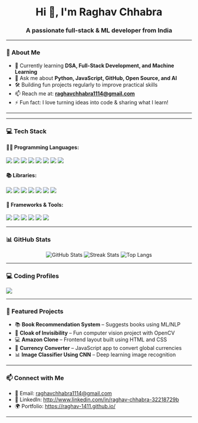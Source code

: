 <h1 align="center">Hi 👋, I'm Raghav Chhabra</h1>
<h3 align="center">A passionate full-stack & ML developer from India</h3>

---

### 🚀 About Me
- 🌱 Currently learning **DSA, Full-Stack Development, and Machine Learning**
- 💬 Ask me about **Python, JavaScript, GitHub, Open Source, and AI**
- 🛠️ Building fun projects regularly to improve practical skills
- 📫 Reach me at: **raghavchhabra1114@gmail.com**
- ⚡ Fun fact: I love turning ideas into code & sharing what I learn!

---

---

### 💻 Tech Stack

#### 👨‍💻 Programming Languages:
<p>
  <img src="https://img.shields.io/badge/Python-3776AB?style=for-the-badge&logo=python&logoColor=white"/>
  <img src="https://img.shields.io/badge/C-00599C?style=for-the-badge&logo=c&logoColor=white"/>
  <img src="https://img.shields.io/badge/C++-00599C?style=for-the-badge&logo=c%2b%2b&logoColor=white"/>
  <img src="https://img.shields.io/badge/HTML5-E34F26?style=for-the-badge&logo=html5&logoColor=white"/>
  <img src="https://img.shields.io/badge/CSS3-1572B6?style=for-the-badge&logo=css3&logoColor=white"/>
  <img src="https://img.shields.io/badge/JavaScript-F7DF1E?style=for-the-badge&logo=javascript&logoColor=black"/>
  <img src="https://img.shields.io/badge/SQL-003B57?style=for-the-badge&logo=postgresql&logoColor=white"/>
  <img src="https://img.shields.io/badge/LaTeX-008080?style=for-the-badge&logo=latex&logoColor=white"/>
</p>

#### 📚 Libraries:
<p>
  <img src="https://img.shields.io/badge/Numpy-013243?style=for-the-badge&logo=numpy&logoColor=white"/>
  <img src="https://img.shields.io/badge/Pandas-150458?style=for-the-badge&logo=pandas&logoColor=white"/>
  <img src="https://img.shields.io/badge/Matplotlib-11557C?style=for-the-badge&logo=plotly&logoColor=white"/>
  <img src="https://img.shields.io/badge/Seaborn-2E294E?style=for-the-badge&logo=python&logoColor=white"/>
  <img src="https://img.shields.io/badge/Scikit--learn-F7931E?style=for-the-badge&logo=scikitlearn&logoColor=white"/>
  <img src="https://img.shields.io/badge/OpenCV-5C3EE8?style=for-the-badge&logo=opencv&logoColor=white"/>
  <img src="https://img.shields.io/badge/Surprise-404040?style=for-the-badge&logo=python&logoColor=white"/>
</p>

#### 🧩 Frameworks & Tools:
<p>
  <img src="https://img.shields.io/badge/Flask-000000?style=for-the-badge&logo=flask&logoColor=white"/>
  <img src="https://img.shields.io/badge/Tailwind_CSS-38B2AC?style=for-the-badge&logo=tailwind-css&logoColor=white"/>
  <img src="https://img.shields.io/badge/Git-F05032?style=for-the-badge&logo=git&logoColor=white"/>
  <img src="https://img.shields.io/badge/GitHub-181717?style=for-the-badge&logo=github&logoColor=white"/>
  <img src="https://img.shields.io/badge/Jupyter-F37626?style=for-the-badge&logo=jupyter&logoColor=white"/>
  <img src="https://img.shields.io/badge/VS%20Code-007ACC?style=for-the-badge&logo=visual-studio-code&logoColor=white"/>
</p>


---

### 📊 GitHub Stats

<p align="center">
  <img src="https://github-readme-stats.vercel.app/api?username=raghav-1411&show_icons=true&theme=radical" alt="GitHub Stats" />
  <img src="https://github-readme-streak-stats.herokuapp.com?user=raghav-1411&theme=radical" alt="Streak Stats"/>
  <img src="https://github-readme-stats.vercel.app/api/top-langs/?username=raghav-1411&layout=compact&theme=radical" alt="Top Langs" />
</p>

---

### 💻 Coding Profiles

<p>
  <a href="https://leetcode.com/u/raghav1411/" target="_blank">
    <img src="https://img.shields.io/badge/LeetCode-raghav1411-orange?style=for-the-badge&logo=leetcode&logoColor=white" />
  </a>
</p>

---

### 📂 Featured Projects

- 📚 **Book Recommendation System** – Suggests books using ML/NLP
- 🧥 **Cloak of Invisibility** – Fun computer vision project with OpenCV
- 💻 **Amazon Clone** – Frontend layout built using HTML and CSS    
- 💱 **Currency Converter** – JavaScript app to convert global currencies  
- 📊 **Image Classifier Using CNN** – Deep learning image recognition  


---

### 📫 Connect with Me

- 📧 Email: raghavchhabra1114@gmail.com
- 💼 LinkedIn: http://www.linkedin.com/in/raghav-chhabra-32218729b
- 🌍 Portfolio: https://raghav-1411.github.io/

---

